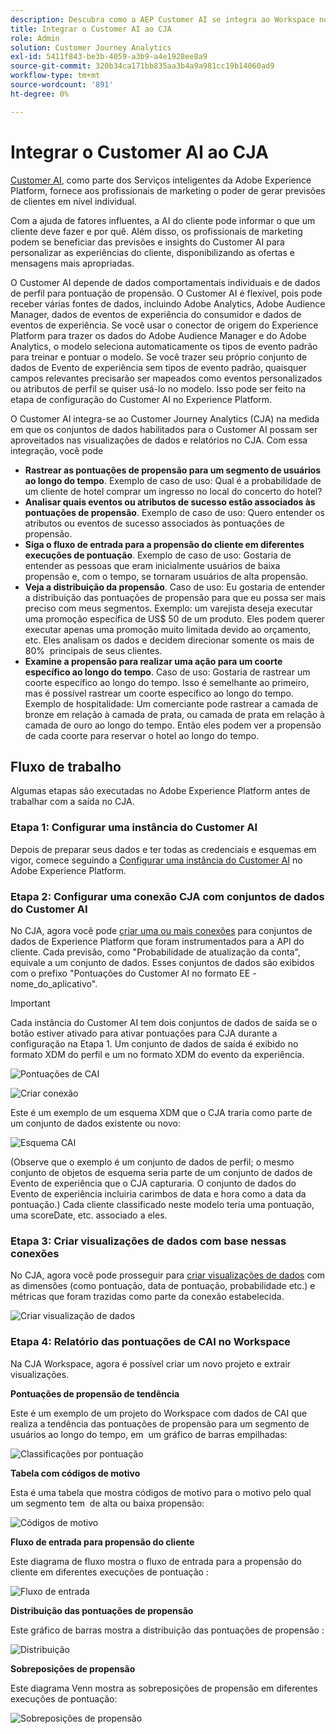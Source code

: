 ```yaml
---
description: Descubra como a AEP Customer AI se integra ao Workspace no CJA.
title: Integrar o Customer AI ao CJA
role: Admin
solution: Customer Journey Analytics
exl-id: 5411f843-be3b-4059-a3b9-a4e1928ee8a9
source-git-commit: 320b34ca171bb835aa3b4a9a981cc19b14060ad9
workflow-type: tm+mt
source-wordcount: '891'
ht-degree: 0%

---
```


# Integrar o Customer AI ao CJA

[Customer AI](https://experienceleague.adobe.com/docs/experience-platform/intelligent-services/customer-ai/overview.html?lang=en), como parte dos Serviços inteligentes da Adobe Experience Platform, fornece aos profissionais de marketing o poder de gerar previsões de clientes em nível individual.

Com a ajuda de fatores influentes, a AI do cliente pode informar o que um cliente deve fazer e por quê. Além disso, os profissionais de marketing podem se beneficiar das previsões e insights do Customer AI para personalizar as experiências do cliente, disponibilizando as ofertas e mensagens mais apropriadas.

O Customer AI depende de dados comportamentais individuais e de dados de perfil para pontuação de propensão. O Customer AI é flexível, pois pode receber várias fontes de dados, incluindo Adobe Analytics, Adobe Audience Manager, dados de eventos de experiência do consumidor e dados de eventos de experiência. Se você usar o conector de origem do Experience Platform para trazer os dados do Adobe Audience Manager e do Adobe Analytics, o modelo seleciona automaticamente os tipos de evento padrão para treinar e pontuar o modelo. Se você trazer seu próprio conjunto de dados de Evento de experiência sem tipos de evento padrão, quaisquer campos relevantes precisarão ser mapeados como eventos personalizados ou atributos de perfil se quiser usá-lo no modelo. Isso pode ser feito na etapa de configuração do Customer AI no Experience Platform. &#x200B;

O Customer AI integra-se ao Customer Journey Analytics (CJA) na medida em que os conjuntos de dados habilitados para o Customer AI possam ser aproveitados nas visualizações de dados e relatórios no CJA. Com essa integração, você pode

* **Rastrear as pontuações de propensão para um segmento de usuários ao longo do tempo**. Exemplo de caso de uso: Qual é a probabilidade de um cliente de hotel comprar um ingresso no local do concerto do hotel?
* **Analisar quais eventos ou atributos de sucesso estão associados às pontuações de propensão**. &#x200B;Exemplo de caso de uso: Quero entender os atributos ou eventos de sucesso associados às pontuações de propensão.
* **Siga o fluxo de entrada para a propensão do cliente em diferentes execuções de pontuação**. Exemplo de caso de uso: Gostaria de entender as pessoas que eram inicialmente usuários de baixa propensão e, com o tempo, se tornaram usuários de alta propensão. &#x200B;
* **Veja a distribuição da propensão**. Caso de uso: Eu gostaria de entender a distribuição das pontuações de propensão para que eu possa ser mais preciso com meus segmentos. &#x200B;Exemplo: um varejista deseja executar uma promoção específica de US$ 50 de um produto. Eles podem querer executar apenas uma promoção muito limitada devido ao orçamento, etc. Eles analisam os dados e decidem direcionar somente os mais de 80% &#x200B; principais de seus clientes.
* **Examine a propensão para realizar uma ação para um coorte específico ao longo do tempo**. Caso de uso: Gostaria de rastrear um coorte específico ao longo do tempo. Isso é semelhante ao primeiro, mas é possível rastrear um coorte específico ao longo do tempo. &#x200B; Exemplo de hospitalidade: Um comerciante pode rastrear a camada de bronze em relação à camada de prata, ou camada de prata em relação à camada de ouro ao longo do tempo. Então eles podem ver a propensão de cada coorte para reservar o hotel ao longo do tempo. &#x200B;

## Fluxo de trabalho

Algumas etapas são executadas no Adobe Experience Platform antes de trabalhar com a saída no CJA.

### Etapa 1: Configurar uma instância do Customer AI

Depois de preparar seus dados e ter todas as credenciais e esquemas em vigor, comece seguindo a [Configurar uma instância do Customer AI](https://experienceleague.adobe.com/docs/experience-platform/intelligent-services/customer-ai/user-guide/configure.html?lang=en) no Adobe Experience Platform.

### Etapa 2: Configurar uma conexão CJA com conjuntos de dados do Customer AI

No CJA, agora você pode [criar uma ou mais conexões](/help/connections/create-connection.md) para conjuntos de dados de Experience Platform que foram instrumentados para a API do cliente. Cada previsão, como &quot;Probabilidade de atualização da conta&quot;, equivale a um conjunto de dados. Esses conjuntos de dados são exibidos com o prefixo &quot;Pontuações do Customer AI no formato EE - nome_do_aplicativo&quot;.

>[!IMPORTANT]
>
>Cada instância do Customer AI tem dois conjuntos de dados de saída se o botão estiver ativado para ativar pontuações para CJA durante a configuração na Etapa 1. Um conjunto de dados de saída é exibido no formato XDM do perfil e um no formato XDM do evento da experiência.

![Pontuações de CAI](assets/cai-scores.png)

![Criar conexão](assets/create-conn.png)

Este é um exemplo de um esquema XDM que o CJA traria como parte de um conjunto de dados existente ou novo:

![Esquema CAI](assets/cai-schema.png)

(Observe que o exemplo é um conjunto de dados de perfil; o mesmo conjunto de objetos de esquema seria parte de um conjunto de dados de Evento de experiência que o CJA capturaria. O conjunto de dados do Evento de experiência incluiria carimbos de data e hora como a data da pontuação.) Cada cliente classificado neste modelo teria uma pontuação, uma scoreDate, etc. associado a eles.

### Etapa 3: Criar visualizações de dados com base nessas conexões

No CJA, agora você pode prosseguir para [criar visualizações de dados](/help/data-views/create-dataview.md) com as dimensões (como pontuação, data de pontuação, probabilidade etc.) e métricas que foram trazidas como parte da conexão estabelecida.

![Criar visualização de dados](assets/create-dataview.png)

### Etapa 4: Relatório das pontuações de CAI no Workspace

Na CJA Workspace, agora é possível criar um novo projeto e extrair visualizações.

**Pontuações de propensão de tendência**

Este é um exemplo de um projeto do Workspace com dados de CAI que realiza a tendência das pontuações de propensão para um segmento de usuários ao longo do tempo, em &#x200B; um gráfico de barras empilhadas:

![Classificações por pontuação](assets/workspace-scores.png)

**Tabela com códigos de motivo**

Esta é uma tabela que mostra códigos de motivo para o motivo pelo qual um segmento tem &#x200B; de alta ou baixa propensão:

![Códigos de motivo](assets/reason-codes.png)

**Fluxo de entrada para propensão do cliente**

Este diagrama de fluxo mostra o fluxo de entrada para a propensão do cliente em diferentes execuções de pontuação &#x200B;:

![Fluxo de entrada](assets/flow.png)

**Distribuição das pontuações de propensão**

Este gráfico de barras mostra a distribuição das pontuações de propensão &#x200B;:

![Distribuição](assets/distribution.png)

**Sobreposições de propensão**

Este diagrama Venn mostra as sobreposições de propensão em diferentes execuções de pontuação:

![Sobreposições de propensão](assets/venn.png)
